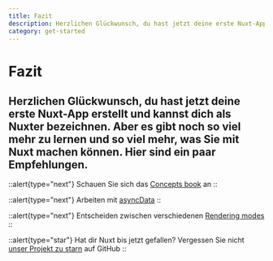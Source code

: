 ```yaml
---
title: Fazit
description: Herzlichen Glückwunsch, du hast jetzt deine erste Nuxt-App erstellt und kannst dich als Nuxter bezeichnen. Aber es gibt noch so viel mehr zu lernen und so viel mehr, was Sie mit Nuxt machen können. Hier sind ein paar Empfehlungen.
category: get-started
---
```

# Fazit

Herzlichen Glückwunsch, du hast jetzt deine erste Nuxt-App erstellt und kannst dich als Nuxter bezeichnen. Aber es gibt noch so viel mehr zu lernen und so viel mehr, was Sie mit Nuxt machen können. Hier sind ein paar Empfehlungen.
---

::alert{type="next"}
Schauen Sie sich das [Concepts book](../concepts/views) an
::

::alert{type="next"}
Arbeiten mit [asyncData](/docs/features/data-fetching#async-data)
::

::alert{type="next"}
Entscheiden zwischen verschiedenen [Rendering modes](/docs/features/rendering-modes)
::

::alert{type="star"}
Hat dir Nuxt bis jetzt gefallen? Vergessen Sie nicht [unser Projekt zu starn](https://github.com/nuxt/nuxt.js) auf GitHub
::
